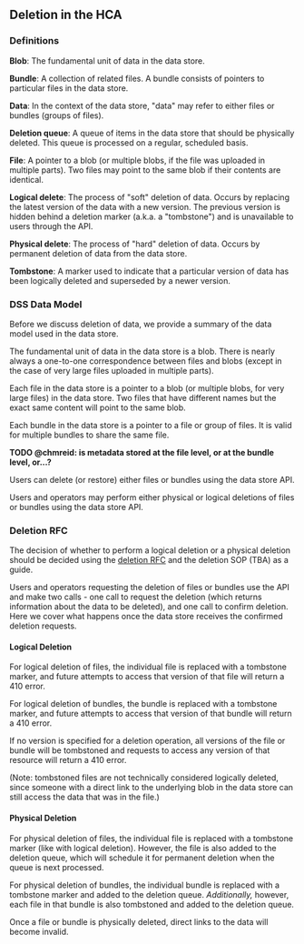 Deletion in the HCA
---------------------

### Definitions

**Blob**: The fundamental unit of data in the data store.

**Bundle**: A collection of related files. A bundle consists of pointers to particular files in the data store.

**Data**: In the context of the data store, "data" may refer to either files or bundles (groups of files).

**Deletion queue**: A queue of items in the data store that should be physically deleted. This queue is processed
on a regular, scheduled basis.

**File**: A pointer to a blob (or multiple blobs, if the file was uploaded in multiple parts). Two files may point
to the same blob if their contents are identical.

**Logical delete**: The process of "soft" deletion of data. Occurs by replacing the latest version of the data with
a new version. The previous version is hidden behind a deletion marker (a.k.a. a "tombstone") and is unavailable to
users through the API.

**Physical delete**: The process of "hard" deletion of data. Occurs by permanent deletion of data from the data store.

**Tombstone**: A marker used to indicate that a particular version of data has been logically deleted and superseded
by a newer version.

### DSS Data Model

Before we discuss deletion of data, we provide a summary of the data model used in the data store.

The fundamental unit of data in the data store is a blob. There is nearly always a one-to-one correspondence
between files and blobs (except in the case of very large files uploaded in multiple parts).

Each file in the data store is a pointer to a blob (or multiple blobs, for very large files) in the data store.
Two files that have different names but the exact same content will point to the same blob.

Each bundle in the data store is a pointer to a file or group of files. It is valid for multiple bundles to share
the same file.

**TODO @chmreid: is metadata stored at the file level, or at the bundle level, or...?**

Users can delete (or restore) either files or bundles using the data store API.

Users and operators may perform either physical or logical deletions of files or bundles using the data store API.

### Deletion RFC

The decision of whether to perform a logical deletion or a physical deletion should be decided using the
[deletion RFC](https://github.com/HumanCellAtlas/dcp-community/blob/master/rfcs/text/0004-dss-deletion-process.md)
and the deletion SOP (TBA) as a guide.

Users and operators requesting the deletion of files or bundles use the API and make two calls - one call to
request the deletion (which returns information about the data to be deleted), and one call to confirm deletion.
Here we cover what happens once the data store receives the confirmed deletion requests.

#### Logical Deletion

For logical deletion of files, the individual file is replaced with a tombstone marker, and future attempts to
access that version of that file will return a 410 error. 

For logical deletion of bundles, the bundle is replaced with a tombstone marker, and future attempts to access that
version of that bundle will return a 410 error.

If no version is specified for a deletion operation, all versions of the file or bundle will be tombstoned and
requests to access any version of that resource will return a 410 error.

(Note: tombstoned files are not technically considered logically deleted, since someone with a direct link to the
underlying blob in the data store can still access the data that was in the file.)

#### Physical Deletion

For physical deletion of files, the individual file is replaced with a tombstone marker (like with logical
deletion). However, the file is also added to the deletion queue, which will schedule it for permanent deletion
when the queue is next processed.

For physical deletion of bundles, the individual bundle is replaced with a tombstone marker and added to the
deletion queue. _Additionally,_ however, each file in that bundle is also tombstoned and added to the deletion
queue. 

Once a file or bundle is physically deleted, direct links to the data will become invalid.

